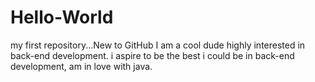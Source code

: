 # Hello-World
my first repository...New to GitHub
I am a cool dude highly interested in back-end development.
i aspire to be the best i could be in back-end development, am in love with java.
